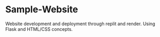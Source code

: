 # Sample-Website
Website development and deployment through replit and render.
Using Flask and HTML/CSS concepts.
